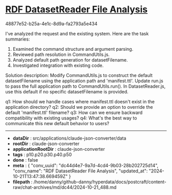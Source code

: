 # [RDF DatasetReader File Analysis](https://claude.ai/chat/dc44d4e7-9a7d-4cd4-9b03-28b202725d14)

48877e52-b25a-4e1c-8d9a-fa2793a5e434

 I've analyzed the request and the existing system. Here are the task summaries:

1. Examined the command structure and argument parsing.
2. Reviewed path resolution in CommandUtils.js.
3. Analyzed default path generation for datasetFilename.
4. Investigated integration with existing code.

Solution description:
Modify CommandUtils.js to construct the default datasetFilename using the application path and 'manifest.ttl'. Update run.js to pass the full application path to CommandUtils.run(). In DatasetReader.js, use this default if no specific datasetFilename is provided.

q1: How should we handle cases where manifest.ttl doesn't exist in the application directory?
q2: Should we provide an option to override the default 'manifest.ttl' filename?
q3: How can we ensure backward compatibility with existing usages?
q4: What's the best way to communicate this new default behavior to users?

---

* **dataDir** : src/applications/claude-json-converter/data
* **rootDir** : claude-json-converter
* **applicationRootDir** : claude-json-converter
* **tags** : p10.p20.p30.p40.p50
* **done** : false
* **meta** : {
  "conv_uuid": "dc44d4e7-9a7d-4cd4-9b03-28b202725d14",
  "conv_name": "RDF DatasetReader File Analysis",
  "updated_at": "2024-10-21T13:47:38.669459Z"
}
* **filepath** : /home/danny/github-danny/hyperdata/docs/postcraft/content-raw/chat-archives/md/dc44/2024-10-21_488.md